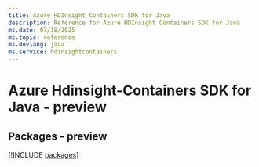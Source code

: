 ```yaml
---
title: Azure HDInsight Containers SDK for Java
description: Reference for Azure HDInsight Containers SDK for Java
ms.date: 07/18/2025
ms.topic: reference
ms.devlang: java
ms.service: hdinsightcontainers
---
```

# Azure Hdinsight-Containers SDK for Java - preview
## Packages - preview
[!INCLUDE [packages](hdinsight-containers-index.md)]